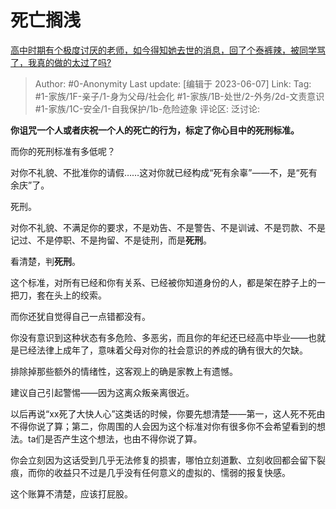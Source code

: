 # 死亡搁浅
[高中时期有个极度讨厌的老师，如今得知她去世的消息，回了个泰裤辣，被同学骂了，我真的做的太过了吗?](https://www.zhihu.com/question/599292854/answer/3062318385)

> Author: #0-Anonymity
> Last update: [编辑于 2023-06-07]
> Link:
> Tag: #1-家族/1F-亲子/1-身为父母/社会化 #1-家族/1B-处世/2-外务/2d-文责意识 #1-家族/1C-安全/1-自我保护/1b-危险迹象 
> 评论区:
> 泛讨论:

**你诅咒一个人或者庆祝一个人的死亡的行为，标定了你心目中的死刑标准。**

而你的死刑标准有多低呢？

对你不礼貌、不批准你的请假……这对你就已经构成“死有余辜”——不，是“死有余庆”了。

死刑。

对你不礼貌、不满足你的要求，不是劝告、不是警告、不是训诫、不是罚款、不是记过、不是停职、不是拘留、不是徒刑，而是**死刑**。

看清楚，判**死刑**。

这个标准，对所有已经和你有关系、已经被你知道身份的人，都是架在脖子上的一把刀，套在头上的绞索。

而你还犹自觉得自己一点错都没有。

你没有意识到这种状态有多危险、多恶劣，而且你的年纪还已经高中毕业——也就是已经法律上成年了，意味着父母对你的社会意识的养成的确有很大的欠缺。

排除掉那些额外的情绪性，这客观上的确是家教上有遗憾。

建议自己引起警惕——因为这离众叛亲离很近。

以后再说“xx死了大快人心”这类话的时候，你要先想清楚——第一，这人死不死由不得你说了算；第二，你周围的人会因为这个标准对你有很多你不会希望看到的想法。ta们是否产生这个想法，也由不得你说了算。

你会立刻因为这话受到几乎无法修复的损害，哪怕立刻道歉、立刻收回都会留下裂痕，而你的收益只不过是几乎没有任何意义的虚拟的、懦弱的报复快感。

这个账算不清楚，应该打屁股。